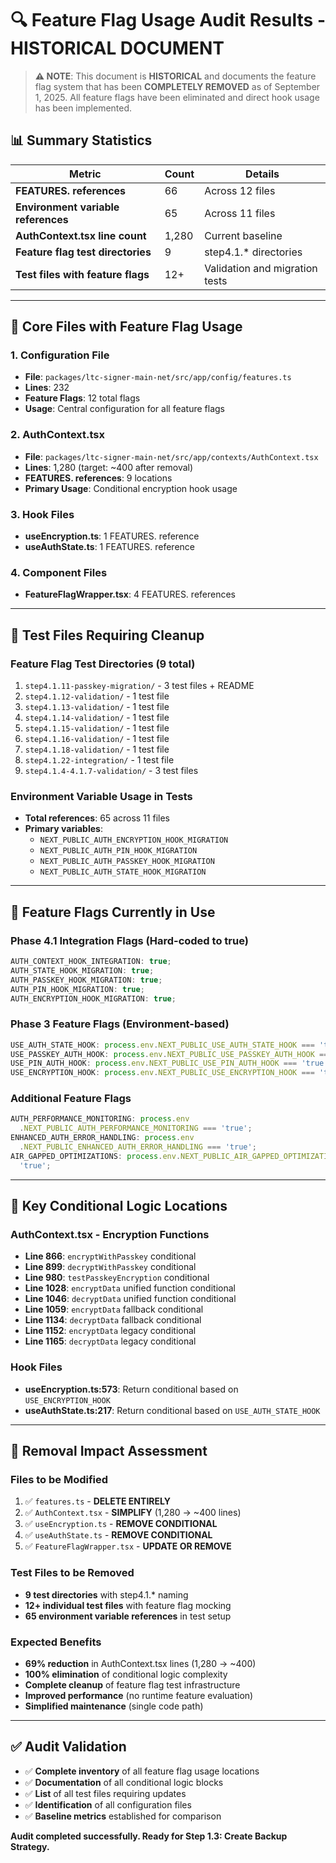 # 🔍 **Feature Flag Usage Audit Results** - HISTORICAL DOCUMENT

> **⚠️ NOTE**: This document is **HISTORICAL** and documents the feature flag system that has been **COMPLETELY REMOVED** as of September 1, 2025. All feature flags have been eliminated and direct hook usage has been implemented.

## 📊 **Summary Statistics**

| **Metric**                          | **Count** | **Details**                    |
| ----------------------------------- | --------- | ------------------------------ |
| **FEATURES. references**            | 66        | Across 12 files                |
| **Environment variable references** | 65        | Across 11 files                |
| **AuthContext.tsx line count**      | 1,280     | Current baseline               |
| **Feature flag test directories**   | 9         | step4.1.\* directories         |
| **Test files with feature flags**   | 12+       | Validation and migration tests |

---

## 🎯 **Core Files with Feature Flag Usage**

### **1. Configuration File**

- **File**: `packages/ltc-signer-main-net/src/app/config/features.ts`
- **Lines**: 232
- **Feature Flags**: 12 total flags
- **Usage**: Central configuration for all feature flags

### **2. AuthContext.tsx**

- **File**: `packages/ltc-signer-main-net/src/app/contexts/AuthContext.tsx`
- **Lines**: 1,280 (target: ~400 after removal)
- **FEATURES. references**: 9 locations
- **Primary Usage**: Conditional encryption hook usage

### **3. Hook Files**

- **useEncryption.ts**: 1 FEATURES. reference
- **useAuthState.ts**: 1 FEATURES. reference

### **4. Component Files**

- **FeatureFlagWrapper.tsx**: 4 FEATURES. references

---

## 🧪 **Test Files Requiring Cleanup**

### **Feature Flag Test Directories (9 total)**

1. `step4.1.11-passkey-migration/` - 3 test files + README
2. `step4.1.12-validation/` - 1 test file
3. `step4.1.13-validation/` - 1 test file
4. `step4.1.14-validation/` - 1 test file
5. `step4.1.15-validation/` - 1 test file
6. `step4.1.16-validation/` - 1 test file
7. `step4.1.18-validation/` - 1 test file
8. `step4.1.22-integration/` - 1 test file
9. `step4.1.4-4.1.7-validation/` - 3 test files

### **Environment Variable Usage in Tests**

- **Total references**: 65 across 11 files
- **Primary variables**:
  - `NEXT_PUBLIC_AUTH_ENCRYPTION_HOOK_MIGRATION`
  - `NEXT_PUBLIC_AUTH_PIN_HOOK_MIGRATION`
  - `NEXT_PUBLIC_AUTH_PASSKEY_HOOK_MIGRATION`
  - `NEXT_PUBLIC_AUTH_STATE_HOOK_MIGRATION`

---

## 🔧 **Feature Flags Currently in Use**

### **Phase 4.1 Integration Flags (Hard-coded to true)**

```typescript
AUTH_CONTEXT_HOOK_INTEGRATION: true;
AUTH_STATE_HOOK_MIGRATION: true;
AUTH_PASSKEY_HOOK_MIGRATION: true;
AUTH_PIN_HOOK_MIGRATION: true;
AUTH_ENCRYPTION_HOOK_MIGRATION: true;
```

### **Phase 3 Feature Flags (Environment-based)**

```typescript
USE_AUTH_STATE_HOOK: process.env.NEXT_PUBLIC_USE_AUTH_STATE_HOOK === 'true';
USE_PASSKEY_AUTH_HOOK: process.env.NEXT_PUBLIC_USE_PASSKEY_AUTH_HOOK === 'true';
USE_PIN_AUTH_HOOK: process.env.NEXT_PUBLIC_USE_PIN_AUTH_HOOK === 'true';
USE_ENCRYPTION_HOOK: process.env.NEXT_PUBLIC_USE_ENCRYPTION_HOOK === 'true';
```

### **Additional Feature Flags**

```typescript
AUTH_PERFORMANCE_MONITORING: process.env
  .NEXT_PUBLIC_AUTH_PERFORMANCE_MONITORING === 'true';
ENHANCED_AUTH_ERROR_HANDLING: process.env
  .NEXT_PUBLIC_ENHANCED_AUTH_ERROR_HANDLING === 'true';
AIR_GAPPED_OPTIMIZATIONS: process.env.NEXT_PUBLIC_AIR_GAPPED_OPTIMIZATIONS ===
  'true';
```

---

## 📍 **Key Conditional Logic Locations**

### **AuthContext.tsx - Encryption Functions**

- **Line 866**: `encryptWithPasskey` conditional
- **Line 899**: `decryptWithPasskey` conditional
- **Line 980**: `testPasskeyEncryption` conditional
- **Line 1028**: `encryptData` unified function conditional
- **Line 1046**: `decryptData` unified function conditional
- **Line 1059**: `encryptData` fallback conditional
- **Line 1134**: `decryptData` fallback conditional
- **Line 1152**: `encryptData` legacy conditional
- **Line 1165**: `decryptData` legacy conditional

### **Hook Files**

- **useEncryption.ts:573**: Return conditional based on `USE_ENCRYPTION_HOOK`
- **useAuthState.ts:217**: Return conditional based on `USE_AUTH_STATE_HOOK`

---

## 🎯 **Removal Impact Assessment**

### **Files to be Modified**

1. ✅ `features.ts` - **DELETE ENTIRELY**
2. ✅ `AuthContext.tsx` - **SIMPLIFY** (1,280 → ~400 lines)
3. ✅ `useEncryption.ts` - **REMOVE CONDITIONAL**
4. ✅ `useAuthState.ts` - **REMOVE CONDITIONAL**
5. ✅ `FeatureFlagWrapper.tsx` - **UPDATE OR REMOVE**

### **Test Files to be Removed**

- **9 test directories** with step4.1.\* naming
- **12+ individual test files** with feature flag mocking
- **65 environment variable references** in test setup

### **Expected Benefits**

- **69% reduction** in AuthContext.tsx lines (1,280 → ~400)
- **100% elimination** of conditional logic complexity
- **Complete cleanup** of feature flag test infrastructure
- **Improved performance** (no runtime feature evaluation)
- **Simplified maintenance** (single code path)

---

## ✅ **Audit Validation**

- ✅ **Complete inventory** of all feature flag usage locations
- ✅ **Documentation** of all conditional logic blocks
- ✅ **List** of all test files requiring updates
- ✅ **Identification** of all configuration files
- ✅ **Baseline metrics** established for comparison

**Audit completed successfully. Ready for Step 1.3: Create Backup Strategy.**
